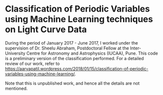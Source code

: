 # Classification of Periodic Variables using Machine Learning techniques on Light Curve Data

During the period of January 2017 - June 2017, I worked under the supervision of Dr. Sheelu Abraham, Postdoctoral Fellow at the Inter-University Centre for Astronomy and Astrophysics (IUCAA), Pune. This code is a preliminary version of the classification performed.
For a detailed review of our work, refer to https://aaryapatil.wordpress.com/2018/01/15/classification-of-periodic-variables-using-machine-learning/. 

Note that this is unpublished work, and hence all the details are not mentioned.

